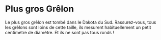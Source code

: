 # Plus gros Grêlon

Le plus gros grêlon est tombé dans le Dakota du Sud. Rassurez-vous, tous les
grêlons sont loins de cette taille, ils mesurent habituellement un petit
centimètre de diamètre. Et ils ne sont pas tous ronds !
